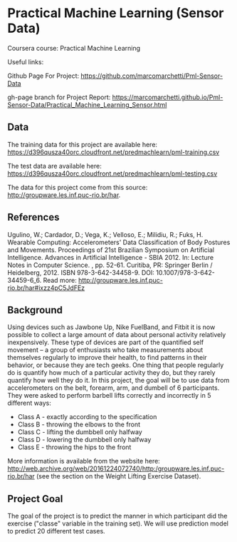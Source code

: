 # Practical Machine Learning (Sensor Data)

Coursera course: Practical Machine Learning

Useful links:

Github Page For Project: 
<https://github.com/marcomarchetti/Pml-Sensor-Data>  

gh-page branch for Project Report: <https://marcomarchetti.github.io/Pml-Sensor-Data/Practical_Machine_Learning_Sensor.html>

## Data

The training data for this project are available here:  
<https://d396qusza40orc.cloudfront.net/predmachlearn/pml-training.csv>  

The test data are available here:  
<https://d396qusza40orc.cloudfront.net/predmachlearn/pml-testing.csv>  

The data for this project come from this source: <http://groupware.les.inf.puc-rio.br/har>.

## References 
Ugulino, W.; Cardador, D.; Vega, K.; Velloso, E.; Milidiu, R.; Fuks, H. Wearable Computing: Accelerometers' Data Classification of Body Postures and Movements. Proceedings of 21st Brazilian Symposium on Artificial Intelligence. Advances in Artificial Intelligence - SBIA 2012. In: Lecture Notes in Computer Science. , pp. 52-61. Curitiba, PR: Springer Berlin / Heidelberg, 2012. ISBN 978-3-642-34458-9. DOI: 10.1007/978-3-642-34459-6_6.
Read more: <http://groupware.les.inf.puc-rio.br/har#ixzz4pC5JdFEz> 

## Background
Using devices such as Jawbone Up, Nike FuelBand, and Fitbit it is now possible to collect a large amount of data about personal activity relatively inexpensively. These type of devices are part of the quantified self movement – a group of enthusiasts who take measurements about themselves regularly to improve their health, to find patterns in their behavior, or because they are tech geeks. One thing that people regularly do is quantify how much of a particular activity they do, but they rarely quantify how well they do it. In this project, the goal will be to use data from accelerometers on the belt, forearm, arm, and dumbell of 6 participants. They were asked to perform barbell lifts correctly and incorrectly in 5 different ways:  
* Class A - exactly according to the specification  
* Class B - throwing the elbows to the front  
* Class C - lifting the dumbbell only halfway  
* Class D - lowering the dumbbell only halfway  
* Class E - throwing the hips to the front  

More information is available from the website here: <http://web.archive.org/web/20161224072740/http:/groupware.les.inf.puc-rio.br/har> (see the section on the Weight Lifting Exercise Dataset).

## Project Goal
The goal of the  project is to predict the manner in which participant did the exercise ("classe" variable in the training set). We will use prediction model to predict 20 different test cases.
